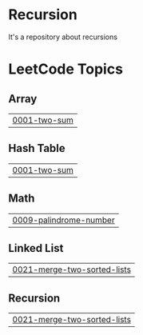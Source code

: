 # Recursion
It's a repository about recursions

<!---LeetCode Topics Start-->
# LeetCode Topics
## Array
|  |
| ------- |
| [0001-two-sum](https://github.com/Ishan-giri-05293/Recursion/tree/master/0001-two-sum) |
## Hash Table
|  |
| ------- |
| [0001-two-sum](https://github.com/Ishan-giri-05293/Recursion/tree/master/0001-two-sum) |
## Math
|  |
| ------- |
| [0009-palindrome-number](https://github.com/Ishan-giri-05293/Recursion/tree/master/0009-palindrome-number) |
## Linked List
|  |
| ------- |
| [0021-merge-two-sorted-lists](https://github.com/Ishan-giri-05293/Recursion/tree/master/0021-merge-two-sorted-lists) |
## Recursion
|  |
| ------- |
| [0021-merge-two-sorted-lists](https://github.com/Ishan-giri-05293/Recursion/tree/master/0021-merge-two-sorted-lists) |
<!---LeetCode Topics End-->
